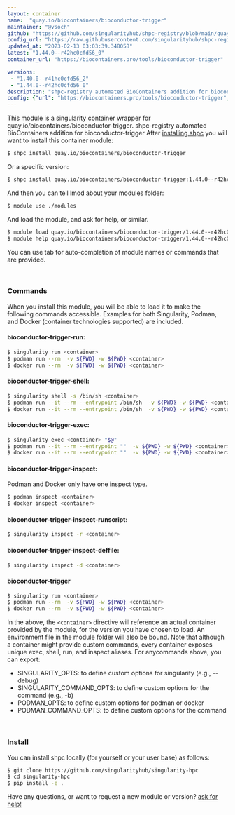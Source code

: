 ```yaml
---
layout: container
name:  "quay.io/biocontainers/bioconductor-trigger"
maintainer: "@vsoch"
github: "https://github.com/singularityhub/shpc-registry/blob/main/quay.io/biocontainers/bioconductor-trigger/container.yaml"
config_url: "https://raw.githubusercontent.com/singularityhub/shpc-registry/main/quay.io/biocontainers/bioconductor-trigger/container.yaml"
updated_at: "2023-02-13 03:03:39.348058"
latest: "1.44.0--r42hc0cfd56_0"
container_url: "https://biocontainers.pro/tools/bioconductor-trigger"

versions:
 - "1.40.0--r41hc0cfd56_2"
 - "1.44.0--r42hc0cfd56_0"
description: "shpc-registry automated BioContainers addition for bioconductor-trigger"
config: {"url": "https://biocontainers.pro/tools/bioconductor-trigger", "maintainer": "@vsoch", "description": "shpc-registry automated BioContainers addition for bioconductor-trigger", "latest": {"1.44.0--r42hc0cfd56_0": "sha256:24ef3294fac15c100751fc374d213af3d8c348d9bda4e855e8dd36fd3d351f9b"}, "tags": {"1.40.0--r41hc0cfd56_2": "sha256:43f15acd399c9b5919813c61d4f11d4190534957f8d1909ce4b58b6742900a47", "1.44.0--r42hc0cfd56_0": "sha256:24ef3294fac15c100751fc374d213af3d8c348d9bda4e855e8dd36fd3d351f9b"}, "docker": "quay.io/biocontainers/bioconductor-trigger"}
---
```


This module is a singularity container wrapper for quay.io/biocontainers/bioconductor-trigger.
shpc-registry automated BioContainers addition for bioconductor-trigger
After [installing shpc](#install) you will want to install this container module:


```bash
$ shpc install quay.io/biocontainers/bioconductor-trigger
```

Or a specific version:

```bash
$ shpc install quay.io/biocontainers/bioconductor-trigger:1.44.0--r42hc0cfd56_0
```

And then you can tell lmod about your modules folder:

```bash
$ module use ./modules
```

And load the module, and ask for help, or similar.

```bash
$ module load quay.io/biocontainers/bioconductor-trigger/1.44.0--r42hc0cfd56_0
$ module help quay.io/biocontainers/bioconductor-trigger/1.44.0--r42hc0cfd56_0
```

You can use tab for auto-completion of module names or commands that are provided.

<br>

### Commands

When you install this module, you will be able to load it to make the following commands accessible.
Examples for both Singularity, Podman, and Docker (container technologies supported) are included.

#### bioconductor-trigger-run:

```bash
$ singularity run <container>
$ podman run --rm  -v ${PWD} -w ${PWD} <container>
$ docker run --rm  -v ${PWD} -w ${PWD} <container>
```

#### bioconductor-trigger-shell:

```bash
$ singularity shell -s /bin/sh <container>
$ podman run --it --rm --entrypoint /bin/sh  -v ${PWD} -w ${PWD} <container>
$ docker run --it --rm --entrypoint /bin/sh  -v ${PWD} -w ${PWD} <container>
```

#### bioconductor-trigger-exec:

```bash
$ singularity exec <container> "$@"
$ podman run --it --rm --entrypoint ""  -v ${PWD} -w ${PWD} <container> "$@"
$ docker run --it --rm --entrypoint ""  -v ${PWD} -w ${PWD} <container> "$@"
```

#### bioconductor-trigger-inspect:

Podman and Docker only have one inspect type.

```bash
$ podman inspect <container>
$ docker inspect <container>
```

#### bioconductor-trigger-inspect-runscript:

```bash
$ singularity inspect -r <container>
```

#### bioconductor-trigger-inspect-deffile:

```bash
$ singularity inspect -d <container>
```



#### bioconductor-trigger

```bash
$ singularity run <container>
$ podman run --rm  -v ${PWD} -w ${PWD} <container>
$ docker run --rm  -v ${PWD} -w ${PWD} <container>
```


In the above, the `<container>` directive will reference an actual container provided
by the module, for the version you have chosen to load. An environment file in the
module folder will also be bound. Note that although a container
might provide custom commands, every container exposes unique exec, shell, run, and
inspect aliases. For anycommands above, you can export:

 - SINGULARITY_OPTS: to define custom options for singularity (e.g., --debug)
 - SINGULARITY_COMMAND_OPTS: to define custom options for the command (e.g., -b)
 - PODMAN_OPTS: to define custom options for podman or docker
 - PODMAN_COMMAND_OPTS: to define custom options for the command

<br>

### Install

You can install shpc locally (for yourself or your user base) as follows:

```bash
$ git clone https://github.com/singularityhub/singularity-hpc
$ cd singularity-hpc
$ pip install -e .
```

Have any questions, or want to request a new module or version? [ask for help!](https://github.com/singularityhub/singularity-hpc/issues)
